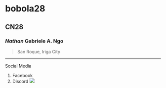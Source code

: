 # bobola28
## CN28
### *Nathan* Gabriele A. Ngo
>San Roque, Iriga City
---
Social Media
1. Facebook
2. Discord
![](https://images.app.goo.gl/m9T7mcMRGonz8YGeA)

